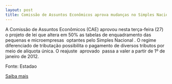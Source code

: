 ```yaml
---
layout: post
title: Comissão de Assuntos Econômicos aprova mudanças no Simples Nacional
---
```

<p>A Comissão de Assuntos Econômicos (CAE) aprovou nesta terça-feira (27) o projeto de lei que altera em 50% as tabelas de enquadramento das pequenas e microempresas  optantes pelo Simples Nacional . O regime diferenciado de tributação possibilita o pagamento de diversos tributos por meio de alíquota única. O reajuste  aprovado  passa a valer a partir de 1º de janeiro de 2012.</p><p>Fonte: Estadao</p><p><a href="http://pme.estadao.com.br/noticias/noticias,comissao-de-assuntos-economicos--aprova-mudancas-no-simples-nacional-,839,0.htm" target="_blank">Saiba mais</a> </p>
